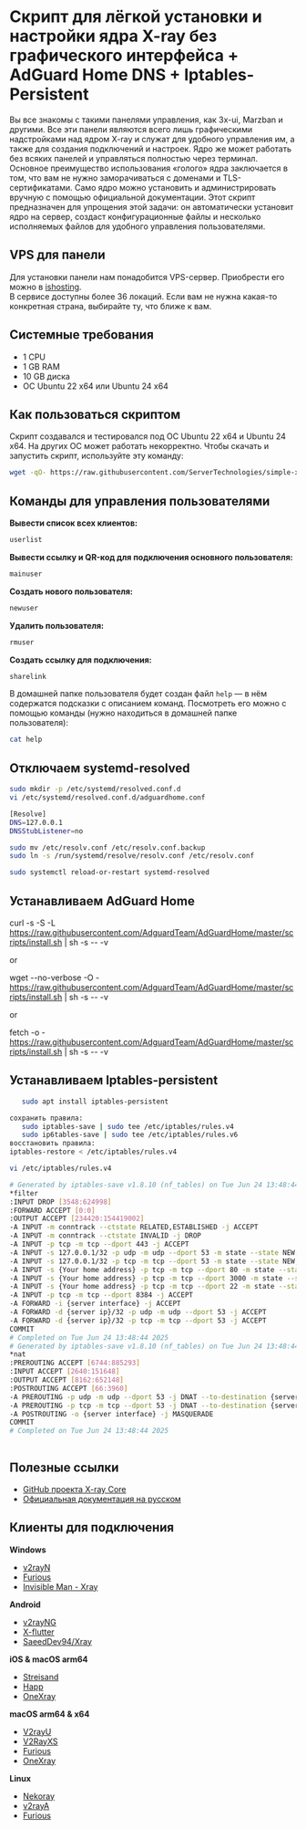 # Скрипт для лёгкой установки и настройки ядра X-ray без графического интерфейса + AdGuard Home DNS + Iptables-Persistent

Вы все знакомы с такими панелями управления, как 3x-ui, Marzban и другими. Все эти панели являются всего лишь графическими надстройками над ядром X-ray и служат для удобного управления им, а также для создания подключений и настроек. Ядро же может работать без всяких панелей и управляться полностью через терминал. Основное преимущество использования «голого» ядра заключается в том, что вам не нужно заморачиваться с доменами и TLS-сертификатами. Само ядро можно установить и администрировать вручную с помощью официальной документации. Этот скрипт предназначен для упрощения этой задачи: он автоматически установит ядро на сервер, создаст конфигурационные файлы и несколько исполняемых файлов для удобного управления пользователями.

## VPS для панели

Для установки панели нам понадобится VPS-сервер. Приобрести его можно в [ishosting](https://bit.ly/3rOqvPE).  
В сервисе доступны более 36 локаций. Если вам не нужна какая-то конкретная страна, выбирайте ту, что ближе к вам.

## Системные требования

- 1 CPU  
- 1 GB RAM  
- 10 GB диска  
- ОС Ubuntu 22 x64 или Ubuntu 24 x64

## Как пользоваться скриптом

Скрипт создавался и тестировался под ОС Ubuntu 22 x64 и Ubuntu 24 x64. На других ОС может работать некорректно. Чтобы скачать и запустить скрипт, используйте эту команду:

```sh
wget -qO- https://raw.githubusercontent.com/ServerTechnologies/simple-xray-core/refs/heads/main/xray-install | bash
```

## Команды для управления пользователями

**Вывести список всех клиентов:**

```sh
userlist
```

**Вывести ссылку и QR-код для подключения основного пользователя:**

```sh
mainuser
```

**Создать нового пользователя:**

```sh
newuser
```

**Удалить пользователя:**

```sh
rmuser
```

**Создать ссылку для подключения:**

```sh
sharelink
```

В домашней папке пользователя будет создан файл `help` — в нём содержатся подсказки с описанием команд. Посмотреть его можно с помощью команды (нужно находиться в домашней папке пользователя):

```sh
cat help
```

## Отключаем systemd-resolved
```sh
sudo mkdir -p /etc/systemd/resolved.conf.d
vi /etc/systemd/resolved.conf.d/adguardhome.conf

[Resolve]
DNS=127.0.0.1
DNSStubListener=no

sudo mv /etc/resolv.conf /etc/resolv.conf.backup
sudo ln -s /run/systemd/resolve/resolv.conf /etc/resolv.conf

sudo systemctl reload-or-restart systemd-resolved
```

## Устанавливаем AdGuard Home 

curl -s -S -L https://raw.githubusercontent.com/AdguardTeam/AdGuardHome/master/scripts/install.sh | sh -s -- -v

or

wget --no-verbose -O - https://raw.githubusercontent.com/AdguardTeam/AdGuardHome/master/scripts/install.sh | sh -s -- -v

or

fetch -o - https://raw.githubusercontent.com/AdguardTeam/AdGuardHome/master/scripts/install.sh | sh -s -- -v

## Устанавливаем Iptables-persistent
```sh
   sudo apt install iptables-persistent

cохранить правила:
   sudo iptables-save | sudo tee /etc/iptables/rules.v4
   sudo ip6tables-save | sudo tee /etc/iptables/rules.v6
восстановить правила:
iptables-restore < /etc/iptables/rules.v4

vi /etc/iptables/rules.v4

# Generated by iptables-save v1.8.10 (nf_tables) on Tue Jun 24 13:48:44 2025
*filter
:INPUT DROP [3548:624998]
:FORWARD ACCEPT [0:0]
:OUTPUT ACCEPT [234420:154419002]
-A INPUT -m conntrack --ctstate RELATED,ESTABLISHED -j ACCEPT
-A INPUT -m conntrack --ctstate INVALID -j DROP
-A INPUT -p tcp -m tcp --dport 443 -j ACCEPT
-A INPUT -s 127.0.0.1/32 -p udp -m udp --dport 53 -m state --state NEW,ESTABLISHED -j ACCEPT
-A INPUT -s 127.0.0.1/32 -p tcp -m tcp --dport 53 -m state --state NEW,ESTABLISHED -j ACCEPT
-A INPUT -s {Your home address} -p tcp -m tcp --dport 80 -m state --state NEW,ESTABLISHED -j ACCEPT
-A INPUT -s {Your home address} -p tcp -m tcp --dport 3000 -m state --state NEW,ESTABLISHED -j ACCEPT
-A INPUT -s {Your home address} -p tcp -m tcp --dport 22 -m state --state NEW,ESTABLISHED -j ACCEPT
-A INPUT -p tcp -m tcp --dport 8384 -j ACCEPT
-A FORWARD -i {server interface} -j ACCEPT
-A FORWARD -d {server ip}/32 -p udp -m udp --dport 53 -j ACCEPT
-A FORWARD -d {server ip}/32 -p tcp -m tcp --dport 53 -j ACCEPT
COMMIT
# Completed on Tue Jun 24 13:48:44 2025
# Generated by iptables-save v1.8.10 (nf_tables) on Tue Jun 24 13:48:44 2025
*nat
:PREROUTING ACCEPT [6744:885293]
:INPUT ACCEPT [2640:151648]
:OUTPUT ACCEPT [8162:652148]
:POSTROUTING ACCEPT [66:3960]
-A PREROUTING -p udp -m udp --dport 53 -j DNAT --to-destination {server ip}:53
-A PREROUTING -p tcp -m tcp --dport 53 -j DNAT --to-destination {server ip}:53
-A POSTROUTING -o {server interface} -j MASQUERADE
COMMIT
# Completed on Tue Jun 24 13:48:44 2025



```

## Полезные ссылки

- [GitHub проекта X-ray Core](https://github.com/XTLS/Xray-core)
- [Официальная документация на русском](https://xtls.github.io/ru/)

## Клиенты для подключения

**Windows**

- [v2rayN](https://github.com/2dust/v2rayN)  
- [Furious](https://github.com/LorenEteval/Furious)  
- [Invisible Man - Xray](https://github.com/InvisibleManVPN/InvisibleMan-XRayClient)  

**Android**

- [v2rayNG](https://github.com/2dust/v2rayNG)  
- [X-flutter](https://github.com/XTLS/X-flutter)  
- [SaeedDev94/Xray](https://github.com/SaeedDev94/Xray)  

**iOS & macOS arm64**

- [Streisand](https://apps.apple.com/app/streisand/id6450534064)  
- [Happ](https://apps.apple.com/app/happ-proxy-utility/id6504287215)  
- [OneXray](https://github.com/OneXray/OneXray)  

**macOS arm64 & x64**

- [V2rayU](https://github.com/yanue/V2rayU)  
- [V2RayXS](https://github.com/tzmax/V2RayXS)  
- [Furious](https://github.com/LorenEteval/Furious)  
- [OneXray](https://github.com/OneXray/OneXray)  

**Linux**

- [Nekoray](https://github.com/MatsuriDayo/nekoray)  
- [v2rayA](https://github.com/v2rayA/v2rayA)  
- [Furious](https://github.com/LorenEteval/Furious)  
